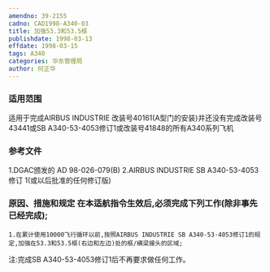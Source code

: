 ```yaml
---
amendno: 39-2155
cadno: CAD1998-A340-03
title: 加强53.3和53.5框
publishdate: 1998-03-13
effdate: 1998-03-15
tags: A340
categories: 华东管理局
author: 何正华
---
```


### 适用范围 
适用于完成AIRBUS INDUSTRIE 改装号40161(A型门的安装)并还没有完成改装号43441或SB A340-53-4053修订1或改装号41848的所有A340系列飞机

<!--more-->
### 参考文件
1.DGAC颁发的 AD 98-026-079(B) 
2.AIRBUS INDUSTRIE SB A340-53-4053修订 1(或以后批准的任何修订版) 

### 原因、措施和规定 在本适航指令生效后,必须完成下列工作(除非事先已经完成); 
    1.在累计使用10000飞行循环以前,按照AIRBUS INDUSTRIE SB A340-53-4053修订1的规定,加强在53.3和53.5框(右边和左边)处的框/横梁接头的区域; 
注:完成SB A340-53-4053修订1后不再要求做任何工作。 
